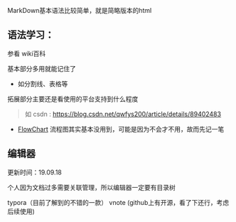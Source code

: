 MarkDown基本语法比较简单，就是简略版本的html  

## 语法学习：  

参看 wiki百科

基本部分多用就能记住了

- 如分割线、表格等

拓展部分主要还是看使用的平台支持到什么程度

> 如 csdn : https://blog.csdn.net/qwfys200/article/details/89402483

- [FlowChart](./FlowChart.md) 流程图其实基本没用到，可能是因为不会才不用，故而先记一笔

## 编辑器

更新时间：19.09.18

个人因为文档过多需要关联管理，所以编辑器一定要有目录树

typora（目前了解到的不错的一款）
vnote (github上有开源，看了下还行，考虑后续使用) 

